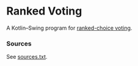 # Ranked Voting
A Kotlin–Swing program for [ranked-choice voting](https://en.wikipedia.org/wiki/Instant-runoff_voting).
### Sources
See [sources.txt](https://github.com/Reevak05/RankedVoting/blob/main/sources.txt).
